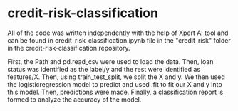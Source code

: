 # credit-risk-classification
All of the code was written independently with the help of Xpert AI tool and can be found in credit_risk_classification.ipynb file in the "credit_risk" folder in the credit-risk-classification repository.

First, the Path and pd.read_csv were used to load the data. Then, loan status was identified as the label/y and the rest were identified as features/X. Then, using train_test_split, we split the X and y. We then used the logisticregression model to predict and used .fit to fit our X and y into this model. Then, predictions were made. Finally, a classification report is formed to analyze the accuracy of the model.